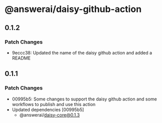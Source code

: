 # @answerai/daisy-github-action

## 0.1.2

### Patch Changes

- 9eccc38: Updated the name of the daisy github action and added a README

## 0.1.1

### Patch Changes

- 00995b5: Some changes to support the daisy github action and some workflows to publish and use this action
- Updated dependencies [00995b5]
  - @answerai/daisy-core@0.1.3
